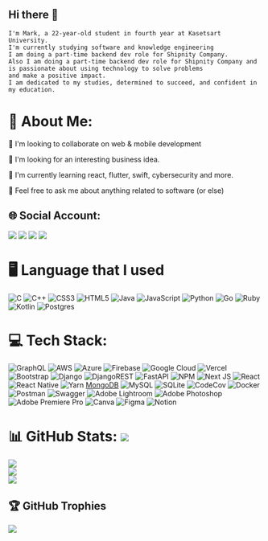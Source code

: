 ## Hi there 👋
    I'm Mark, a 22-year-old student in fourth year at Kasetsart University. 
    I'm currently studying software and knowledge engineering
    I am doing a part-time backend dev role for Shipnity Company.
    Also I am doing a part-time backend dev role for Shipnity Company and is passionate about using technology to solve problems
    and make a positive impact. 
    I am dedicated to my studies, determined to succeed, and confident in my education.

# :dizzy: About Me:
👯 I'm looking to collaborate on web & mobile development

🤔 I'm looking for an interesting business idea.

🌱 I'm currently learning react, flutter, swift, cybersecurity and more.

💬 Feel free to ask me about anything related to software (or else)

## 🌐 Social Account:
[<img src="https://img.shields.io/badge/LinkedIn-0077B5?style=for-the-badge&logo=linkedin&logoColor=white">](https://www.linkedin.com/in/panu-tana/)
[<img src="https://img.shields.io/badge/Gmail-D14836?style=for-the-badge&logo=gmail&logoColor=white">](mailto:"markpanya@gmail.com")
[<img src="https://img.shields.io/badge/Facebook-0077B5?style=for-the-badge&logo=facebook&logoColor=white">](https://www.facebook.com/profile.php?id=100002789916362)
[<img src="https://img.shields.io/badge/Instagram-%23E4405F?style=for-the-badge&logo=instagram&logoColor=white">](https://instagram.com/2dnostar?igshid=YmMyMTA2M2Y=)


# 🖥 Language that I used
![C](https://img.shields.io/badge/c-%2300599C.svg?style=for-the-badge&logo=c&logoColor=white)
![C++](https://img.shields.io/badge/c++-%2300599C.svg?style=for-the-badge&logo=c%2B%2B&logoColor=white) 
![CSS3](https://img.shields.io/badge/css3-%231572B6.svg?style=for-the-badge&logo=css3&logoColor=white)
![HTML5](https://img.shields.io/badge/html5-%23E34F26.svg?style=for-the-badge&logo=html5&logoColor=white)
![Java](https://img.shields.io/badge/java-%23ED8B00.svg?style=for-the-badge&logo=java&logoColor=white)
![JavaScript](https://img.shields.io/badge/javascript-%23323330.svg?style=for-the-badge&logo=javascript&logoColor=%23F7DF1E)
![Python](https://img.shields.io/badge/python-3670A0?style=for-the-badge&logo=python&logoColor=ffdd54)
![Go](https://img.shields.io/badge/go-%2300ADD8.svg?style=for-the-badge&logo=go&logoColor=white)
![Ruby](https://img.shields.io/badge/ruby-%23CC342D.svg?style=for-the-badge&logo=ruby&logoColor=white) 
![Kotlin](https://img.shields.io/badge/kotlin-%237F52FF.svg?style=for-the-badge&logo=kotlin&logoColor=white)
![Postgres](https://img.shields.io/badge/postgres-%23316192.svg?style=for-the-badge&logo=postgresql&logoColor=white) 

# 💻 Tech Stack:
 ![GraphQL](https://img.shields.io/badge/-GraphQL-E10098?style=for-the-badge&logo=graphql&logoColor=white)
 ![AWS](https://img.shields.io/badge/AWS-%23FF9900.svg?style=for-the-badge&logo=amazon-aws&logoColor=white)
 ![Azure](https://img.shields.io/badge/azure-%230072C6.svg?style=for-the-badge&logo=azure-devops&logoColor=white)
 ![Firebase](https://img.shields.io/badge/firebase-%23039BE5.svg?style=for-the-badge&logo=firebase)
 ![Google Cloud](https://img.shields.io/badge/Google%20Cloud-%234285F4.svg?style=for-the-badge&logo=google-cloud&logoColor=white)
 ![Vercel](https://img.shields.io/badge/vercel-%23000000.svg?style=for-the-badge&logo=vercel&logoColor=white)
 ![Bootstrap](https://img.shields.io/badge/bootstrap-%23563D7C.svg?style=for-the-badge&logo=bootstrap&logoColor=white)
 ![Django](https://img.shields.io/badge/django-%23092E20.svg?style=for-the-badge&logo=django&logoColor=white)
 ![DjangoREST](https://img.shields.io/badge/DJANGO-REST-ff1709?style=for-the-badge&logo=django&logoColor=white&color=ff1709&labelColor=gray)
 ![FastAPI](https://img.shields.io/badge/FastAPI-005571?style=for-the-badge&logo=fastapi)
 ![NPM](https://img.shields.io/badge/NPM-%23000000.svg?style=for-the-badge&logo=npm&logoColor=white)
 ![Next JS](https://img.shields.io/badge/Next-black?style=for-the-badge&logo=next.js&logoColor=white)
 ![React](https://img.shields.io/badge/react-%2320232a.svg?style=for-the-badge&logo=react&logoColor=%2361DAFB)
 ![React Native](https://img.shields.io/badge/react_native-%2320232a.svg?style=for-the-badge&logo=react&logoColor=%2361DAFB)
 ![Yarn](https://img.shields.io/badge/yarn-%232C8EBB.svg?style=for-the-badge&logo=yarn&logoColor=white)
 [MongoDB](https://img.shields.io/badge/MongoDB-%234ea94b.svg?style=for-the-badge&logo=mongodb&logoColor=white)
 ![MySQL](https://img.shields.io/badge/mysql-%2300f.svg?style=for-the-badge&logo=mysql&logoColor=white)
 ![SQLite](https://img.shields.io/badge/sqlite-%2307405e.svg?style=for-the-badge&logo=sqlite&logoColor=white)
 ![CodeCov](https://img.shields.io/badge/codecov-%23ff0077.svg?style=for-the-badge&logo=codecov&logoColor=white)
 ![Docker](https://img.shields.io/badge/docker-%230db7ed.svg?style=for-the-badge&logo=docker&logoColor=white)
 ![Postman](https://img.shields.io/badge/Postman-FF6C37?style=for-the-badge&logo=postman&logoColor=white)
 ![Swagger](https://img.shields.io/badge/-Swagger-%23Clojure?style=for-the-badge&logo=swagger&logoColor=white)
 ![Adobe Lightroom](https://img.shields.io/badge/Adobe%20Lightroom-31A8FF.svg?style=for-the-badge&logo=Adobe%20Lightroom&logoColor=white)
 ![Adobe Photoshop](https://img.shields.io/badge/adobephotoshop-%2331A8FF.svg?style=for-the-badge&logo=adobephotoshop&logoColor=white)
 ![Adobe Premiere Pro](https://img.shields.io/badge/Adobe%20Premiere%20Pro-9999FF.svg?style=for-the-badge&logo=Adobe%20Premiere%20Pro&logoColor=white)
 ![Canva](https://img.shields.io/badge/Canva-%2300C4CC.svg?style=for-the-badge&logo=Canva&logoColor=white)
 ![Figma](https://img.shields.io/badge/figma-%23F24E1E.svg?style=for-the-badge&logo=figma&logoColor=white)
 ![Notion](https://img.shields.io/badge/Notion-%23000000.svg?style=for-the-badge&logo=notion&logoColor=white)
 
# 📊 GitHub Stats: [![](https://visitcount.itsvg.in/api?id=SoSorryTT&icon=0&color=0)](https://visitcount.itsvg.in)
![](https://github-readme-stats.vercel.app/api?username=SoSorryTT&theme=vue-dark&hide_border=false&include_all_commits=false&count_private=false)<br/>
![](https://github-readme-streak-stats.herokuapp.com/?user=SoSorryTT&theme=vue-dark&hide_border=false)<br/>
![](https://github-readme-stats.vercel.app/api/top-langs/?username=SoSorryTT&theme=vue-dark&hide_border=false&include_all_commits=false&count_private=false&layout=compact)

## 🏆 GitHub Trophies
![](https://github-profile-trophy.vercel.app/?username=SoSorryTT&theme=radical&no-frame=false&no-bg=true&margin-w=4)


<!-- Proudly created with GPRM ( https://gprm.itsvg.in ) -->
